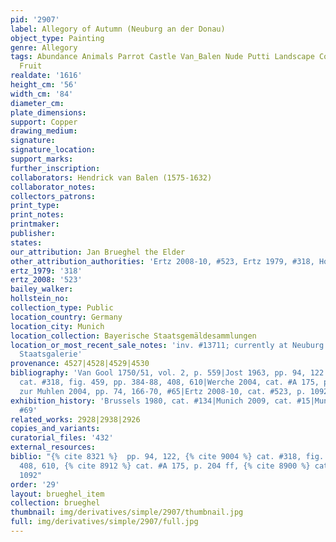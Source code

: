 ```yaml
---
pid: '2907'
label: Allegory of Autumn (Neuburg an der Donau)
object_type: Painting
genre: Allegory
tags: Abundance Animals Parrot Castle Van_Balen Nude Putti Landscape Cornucopia Flowers
  Fruit
realdate: '1616'
height_cm: '56'
width_cm: '84'
diameter_cm: 
plate_dimensions: 
support: Copper
drawing_medium: 
signature: 
signature_location: 
support_marks: 
further_inscription: 
collaborators: Hendrick van Balen (1575-1632)
collaborator_notes: 
collectors_patrons: 
print_type: 
print_notes: 
printmaker: 
publisher: 
states: 
our_attribution: Jan Brueghel the Elder
other_attribution_authorities: 'Ertz 2008-10, #523, Ertz 1979, #318, Honig database'
ertz_1979: '318'
ertz_2008: '523'
bailey_walker: 
hollstein_no: 
collection_type: Public
location_country: Germany
location_city: Munich
location_collection: Bayerische Staatsgemäldesammlungen
location_or_most_recent_sale_notes: 'inv. #13711; currently at Neuburg an der Donau,
  Staatsgalerie'
provenance: 4527|4528|4529|4530
bibliography: 'Van Gool 1750/51, vol. 2, p. 559|Jost 1963, pp. 94, 122|Ertz 1979,
  cat. #318, fig. 459, pp. 384-88, 408, 610|Werche 2004, cat. #A 175, p. 204 ff|Von
  zur Muhlen 2004, pp. 74, 166-70, #65|Ertz 2008-10, cat. #523, p. 1092'
exhibition_history: 'Brussels 1980, cat. #134|Munich 2009, cat. #15|Munich 2013, cat.
  #69'
related_works: 2928|2938|2926
copies_and_variants: 
curatorial_files: '432'
external_resources: 
biblio: "{% cite 8321 %}  pp. 94, 122, {% cite 9004 %} cat. #318, fig. 459, pp. 384-88,
  408, 610, {% cite 8912 %} cat. #A 175, p. 204 ff, {% cite 8900 %} cat. #523, p.
  1092"
order: '29'
layout: brueghel_item
collection: brueghel
thumbnail: img/derivatives/simple/2907/thumbnail.jpg
full: img/derivatives/simple/2907/full.jpg
---
```

